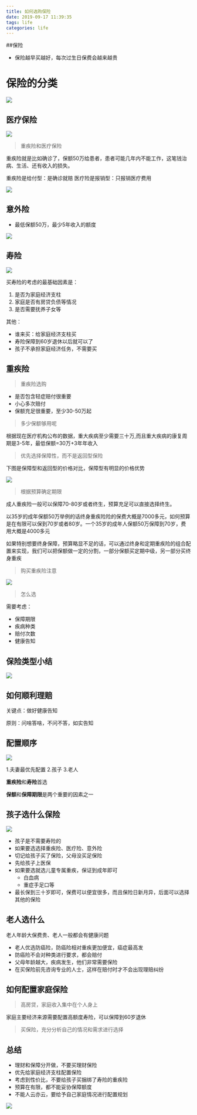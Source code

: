 ```yaml
---
title: 如何选购保险
date: 2019-09-17 11:39:35
tags: life
categories: life
---
```



<div><!-- more--></div>

##保险

* 保险越早买越好，每次过生日保费会越来越贵


# 保险的分类

![](https://s10.mogucdn.com/mlcdn/c45406/191016_2l7kjdk72icb8eg7353k24da98457_1300x731.jpg)

## 医疗保险

![](https://s10.mogucdn.com/mlcdn/c45406/191016_2hj6g09g26efdel4i629f5gedcc69_1300x731.jpg)

> 重疾险和医疗保险

重疾险就是比如确诊了，保额50万给患者，患者可能几年内不能工作，这笔钱治病、生活、还有收入的损失。

重疾险是给付型：是确诊就赔
医疗险是报销型：只报销医疗费用

![](https://s10.mogucdn.com/mlcdn/c45406/191016_0dlb3jlk88079a14bc4e7f70ib35b_1300x731.jpg)

## 意外险

* 最低保额50万，最少5年收入的额度

![](https://s10.mogucdn.com/mlcdn/c45406/191016_5184j5gaf2ji10a978b08ig2aflj1_1300x731.jpg)


## 寿险

![](https://s10.mogucdn.com/mlcdn/c45406/191016_6blj2a3dhd34274f4ghh3j36d42dd_1300x731.jpg)


买寿险的考虑的最基础因素是：

1. 是否为家庭经济支柱
2. 家庭是否有房贷负债等情况
3. 是否需要抚养子女等


其他：

* 谁来买：给家庭经济支柱买
* 寿险保障到60岁退休以后就可以了
* 孩子不承担家庭经济任务，不需要买


## 重疾险

> 重疾险选购

* 是否包含轻症赔付很重要
* 小心多次赔付
* 保额充足很重要，至少30-50万起


> 多少保额够用呢

根据现在医疗机构公布的数据，重大疾病至少需要三十万,而且重大疾病的康复周期是3-5年，最低保额=30万+3年年收入

> 优先选择保障性，而不是返回型保险

下图是保障型和返回型的价格对比，保障型有明显的价格优势

![](https://s10.mogucdn.com/mlcdn/c45406/191016_70kj8hl154g2l75929c62aa3gdf47_1300x731.jpg)

> 根据预算确定期限

成人重疾险一般可以保障70-80岁或者终生，预算充足可以直接选择终生。

以35岁的成年保额50万举例的话终身重疾险险的保费大概是7000多元，如何预算是在有限可以保到70岁或者80岁。一个35岁的成年人保额50万保障到70岁，费用大概是4000多元

如果特别想要终身保障，预算略显不足的话，可以通过终身和定期重疾险的组合配置来实现，我们可以把保额做一定的分割，一部分保额买定期中级，另一部分买终身重疾


> 购买重疾险注意

![](https://s10.mogucdn.com/mlcdn/c45406/191016_16cc5ccfed3hc37g7a050108d0ad2_1300x731.jpg)


> 怎么选

需要考虑：

* 保障期限
* 疾病种类
* 赔付次数
* 健康告知


## 保险类型小结

![](https://s10.mogucdn.com/mlcdn/c45406/191016_8g7e16e30kcjla527h283dk086l18_1300x731.jpg)


## 如何顺利理赔

关键点：做好健康告知

原则：问啥答啥，不问不答，如实告知

## 配置顺序

![](https://s10.mogucdn.com/mlcdn/c45406/191016_4hf15ff9771l73gfbdjb9j862f54l_1300x731.jpg)


1.夫妻最优先配置
2.孩子
3.老人

**重疾险**和**寿险**首选

**保额**和**保障期限**是两个重要的因素之一


## 孩子选什么保险

![](https://s10.mogucdn.com/mlcdn/c45406/191016_4lk3920d7fbfl2el9dk1b984hgbgf_1300x731.jpg)


* 孩子是不需要寿险的
* 如果要选选择重疾险、医疗险、意外险
* 切记给孩子买了保险，父母没买足保险
* 先给孩子上医保
* 如果要选就选儿童专属重疾，保证到成年即可
    * 白血病
    * 重症手足口等
* 最长保到三十岁即可，保费可以便宜很多，而且保险日新月异，后面可以选择其他的保险


## 老人选什么

老人年龄大保费贵、老人一般都会有健康问题

* 老人优选防癌险，防癌险相对重疾更加便宜，癌症最高发
* 防癌险不会对种类进行要求，都会赔付
* 父母年龄越大，疾病发生，他们非常需要保险
* 在买保险前先咨询专业的人士，这样在赔付时才不会出现理赔纠纷

## 如何配置家庭保险


> 高房贷，家庭收入集中在个人身上

家庭主要经济来源需要配置高额度寿险，可以保障到60岁退休

> 买保险，充分分析自己的情况和需求进行选择


## 总结

* 理财和保障分开做，不要买理财保险
* 优先给家庭经济支柱配置保险
* 考虑到性价比，不要给孩子买捆绑了寿险的重疾险
* 预算在有限，都不能妥协保障额度
* 不能人云亦云，要给予自己家庭情况进行配置规划

![](https://s10.mogucdn.com/mlcdn/c45406/191016_565a6b9al38542j3a4i4h396e7idb_1300x731.jpg)


